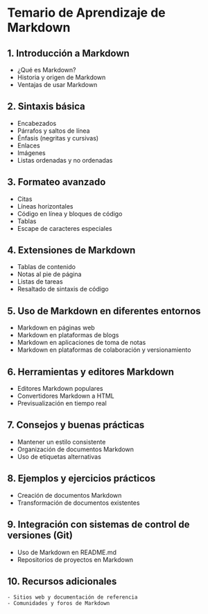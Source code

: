 

# Temario de Aprendizaje de Markdown

## 1. Introducción a Markdown
   - ¿Qué es Markdown?
   - Historia y origen de Markdown
   - Ventajas de usar Markdown

## 2. Sintaxis básica
   - Encabezados
   - Párrafos y saltos de línea
   - Énfasis (negritas y cursivas)
   - Enlaces
   - Imágenes
   - Listas ordenadas y no ordenadas

## 3. Formateo avanzado
   - Citas
   - Líneas horizontales
   - Código en línea y bloques de código
   - Tablas
   - Escape de caracteres especiales

## 4. Extensiones de Markdown
   - Tablas de contenido
   - Notas al pie de página
   - Listas de tareas
   - Resaltado de sintaxis de código

## 5. Uso de Markdown en diferentes entornos
   - Markdown en páginas web
   - Markdown en plataformas de blogs
   - Markdown en aplicaciones de toma de notas
   - Markdown en plataformas de colaboración y versionamiento

## 6. Herramientas y editores Markdown
   - Editores Markdown populares
   - Convertidores Markdown a HTML
   - Previsualización en tiempo real

## 7. Consejos y buenas prácticas
   - Mantener un estilo consistente
   - Organización de documentos Markdown
   - Uso de etiquetas alternativas

## 8. Ejemplos y ejercicios prácticos
   - Creación de documentos Markdown
   - Transformación de documentos existentes

## 9. Integración con sistemas de control de versiones (Git)
   - Uso de Markdown en README.md
   - Repositorios de proyectos en Markdown

## 10. Recursos adicionales
    - Sitios web y documentación de referencia
    - Comunidades y foros de Markdown
